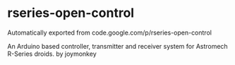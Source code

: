 # rseries-open-control
Automatically exported from code.google.com/p/rseries-open-control

An Arduino based controller, transmitter and receiver system for Astromech R-Series droids. by joymonkey
